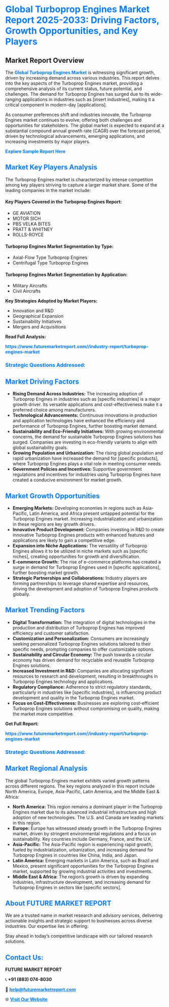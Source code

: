 <h1 style="color: #007BFF;">Global Turboprop Engines Market Report 2025-2033: Driving Factors, Growth Opportunities, and Key Players</h1>

<section id="overview">
<h2>Market Report Overview</h2>
<p>The <a href="https://www.futuremarketreport.com//industry-report/turboprop-engines-market" style="color: #007BFF; text-decoration: none;"><strong>Global Turboprop Engines Market</strong></a> is witnessing significant growth, driven by increasing demand across various industries. This report delves into the key aspects of the Turboprop Engines market, providing a comprehensive analysis of its current status, future potential, and challenges. The demand for Turboprop Engines has surged due to its wide-ranging applications in industries such as [insert industries], making it a critical component in modern-day [applications].</p>
<p>As consumer preferences shift and industries innovate, the Turboprop Engines market continues to evolve, offering both challenges and opportunities for stakeholders. The global market is expected to expand at a substantial compound annual growth rate (CAGR) over the forecast period, driven by technological advancements, emerging applications, and increasing investments by major players.</p>
</section>

<section id="overview">
<p><a href="https://www.futuremarketreport.com//request-sample/reportId=83121" style="color: #007BFF; text-decoration: none;"><strong>Explore Sample Report Here</strong></a></p>
</section>

<section id="key-players">
<h2 style="color: #007BFF;">Market Key Players Analysis</h2>
<p>The Turboprop Engines market is characterized by intense competition among key players striving to capture a larger market share. Some of the leading companies in the market include:</p>
<h4>Key Players Covered in the Turboprop Engines Report:</h4>
<ul><li>GE AVIATION</li><li>MOTOR SICH</li><li>PBS VELKA BITES</li><li>PRATT &amp; WHITNEY</li><li>ROLLS-ROYCE</li></ul>
<h4>Turboprop Engines Market Segmentation by Type:</h4>
<ul><li>Axial-Flow Type Turboprop Engines</li><li>Centrifugal Type Turboprop Engines</li></ul>

<h4>Turboprop Engines Market Segmentation by Application:</h4>
<ul><li>Military Aircrafts</li><li>Civil Aircrafts</li></ul>
<p><strong>Key Strategies Adopted by Market Players:</strong></p>
<ul>
<li>Innovation and R&D</li>
<li>Geographical Expansion</li>
<li>Sustainability Initiatives</li>
<li>Mergers and Acquisitions</li>
</ul>
</section>

<section>
<p><strong>Read Full Analysis: </strong></p><a href="https://www.futuremarketreport.com//industry-report/turboprop-engines-market" style="color: #007BFF; text-decoration: none;"><strong>https://www.futuremarketreport.com//industry-report/turboprop-engines-market</strong></a>
<h3 style="color: #007BFF;">Strategic Questions Addressed:</h3>
</section>

<section id="driving-factors">
<h2 style="color: #007BFF;">Market Driving Factors</h2>
<ul>
<li><strong>Rising Demand Across Industries:</strong> The increasing adoption of Turboprop Engines in industries such as [specific industries] is a major growth driver. Its versatile applications and cost-effectiveness make it a preferred choice among manufacturers.</li>
<li><strong>Technological Advancements:</strong> Continuous innovations in production and application technologies have enhanced the efficiency and performance of Turboprop Engines, further boosting market demand.</li>
<li><strong>Sustainability and Eco-Friendly Initiatives:</strong> With growing environmental concerns, the demand for sustainable Turboprop Engines solutions has surged. Companies are investing in eco-friendly variants to align with global sustainability goals.</li>
<li><strong>Growing Population and Urbanization:</strong> The rising global population and rapid urbanization have increased the demand for [specific products], where Turboprop Engines plays a vital role in meeting consumer needs.</li>
<li><strong>Government Policies and Incentives:</strong> Supportive government regulations and incentives for industries using Turboprop Engines have created a conducive environment for market growth.</li>
</ul>
</section>

<section id="growth-opportunities">
<h2 style="color: #007BFF;">Market Growth Opportunities</h2>
<ul>
<li><strong>Emerging Markets:</strong> Developing economies in regions such as Asia-Pacific, Latin America, and Africa present untapped potential for the Turboprop Engines market. Increasing industrialization and urbanization in these regions are key growth drivers.</li>
<li><strong>Innovative Product Development:</strong> Companies investing in R&D to create innovative Turboprop Engines products with enhanced features and applications are likely to gain a competitive edge.</li>
<li><strong>Expansion into Niche Applications:</strong> The versatility of Turboprop Engines allows it to be utilized in niche markets such as [specific niches], creating opportunities for growth and diversification.</li>
<li><strong>E-commerce Growth:</strong> The rise of e-commerce platforms has created a surge in demand for Turboprop Engines used in [specific applications], further boosting market growth.</li>
<li><strong>Strategic Partnerships and Collaborations:</strong> Industry players are forming partnerships to leverage shared expertise and resources, driving the development and adoption of Turboprop Engines products globally.</li>
</ul>
</section>

<section id="trending-factors">
<h2 style="color: #007BFF;">Market Trending Factors</h2>
<ul>
<li><strong>Digital Transformation:</strong> The integration of digital technologies in the production and distribution of Turboprop Engines has improved efficiency and customer satisfaction.</li>
<li><strong>Customization and Personalization:</strong> Consumers are increasingly seeking personalized Turboprop Engines solutions tailored to their specific needs, prompting companies to offer customizable options.</li>
<li><strong>Sustainability and Circular Economy:</strong> The push towards a circular economy has driven demand for recyclable and reusable Turboprop Engines solutions.</li>
<li><strong>Increased Investment in R&D:</strong> Companies are allocating significant resources to research and development, resulting in breakthroughs in Turboprop Engines technology and applications.</li>
<li><strong>Regulatory Compliance:</strong> Adherence to strict regulatory standards, particularly in industries like [specific industries], is influencing product development and quality in the Turboprop Engines market.</li>
<li><strong>Focus on Cost-Effectiveness:</strong> Businesses are exploring cost-efficient Turboprop Engines solutions without compromising on quality, making the market more competitive.</li>
</ul>
</section>

<section>
<p><strong>Get Full Report: </strong></p><a href="https://www.futuremarketreport.com//industry-report/turboprop-engines-market" style="color: #007BFF; text-decoration: none;"><strong>https://www.futuremarketreport.com//industry-report/turboprop-engines-market</strong></a>
<h3 style="color: #007BFF;">Strategic Questions Addressed:</h3>
</section>


<section id="regional-analysis">
<h2 style="color: #007BFF;">Market Regional Analysis</h2>
<p>The global Turboprop Engines market exhibits varied growth patterns across different regions. The key regions analyzed in this report include North America, Europe, Asia-Pacific, Latin America, and the Middle East & Africa:</p>
<ul>
<li><strong>North America:</strong> This region remains a dominant player in the Turboprop Engines market due to its advanced industrial infrastructure and high adoption of new technologies. The U.S. and Canada are leading markets in this region.</li>
<li><strong>Europe:</strong> Europe has witnessed steady growth in the Turboprop Engines market, driven by stringent environmental regulations and a focus on sustainability. Key countries include Germany, France, and the U.K.</li>
<li><strong>Asia-Pacific:</strong> The Asia-Pacific region is experiencing rapid growth, fueled by industrialization, urbanization, and increasing demand for Turboprop Engines in countries like China, India, and Japan.</li>
<li><strong>Latin America:</strong> Emerging markets in Latin America, such as Brazil and Mexico, present significant opportunities for the Turboprop Engines market, supported by growing industrial activities and investments.</li>
<li><strong>Middle East & Africa:</strong> The region’s growth is driven by expanding industries, infrastructure development, and increasing demand for Turboprop Engines in sectors like [specific sectors].</li>
</ul>
</section>

<footer>
<h2 style="color: #007BFF;">About FUTURE MARKET REPORT</h2>
<p>We are a trusted name in market research and advisory services, delivering actionable insights and strategic support to businesses across diverse industries. Our expertise lies in offering:</p>

<p>Stay ahead in today’s competitive landscape with our tailored research solutions.</p>

<h2 style="color: #007BFF;">Contact Us:</h2>
<p><strong>FUTURE MARKET REPORT</strong></p>
<p>📞 <strong>+91 (883) 074-8030</strong></p>
<p>📧 <strong><a href="mailto:help@futuremarketreport.com" style="color: #007BFF;">help@futuremarketreport.com</a></strong></p>
<p>🌐 <strong><a href="https://www.futuremarketreport.com/" style="color: #007BFF;">Visit Our Website</a></strong></p>
</footer>